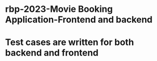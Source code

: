 # rbp-2023-Movie Booking Application-Frontend and backend
# Test cases are written for both backend and frontend
